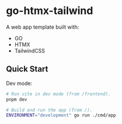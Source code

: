 # go-htmx-tailwind

A web app template built with:
- GO
- HTMX
- TailwindCSS

## Quick Start

Dev mode:
```bash
# Run vite in dev mode (from /frontend).
pnpm dev

# Build and run the app (from /).
ENVIRONMENT="development" go run ./cmd/app
```
